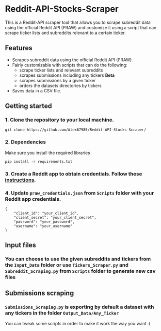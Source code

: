 # Reddit-API-Stocks-Scraper
This is a Reddit-API scraper tool that allows you to scrape subreddit data using the official Reddit API (PRAW) and customize it using a script that can scrape ticker lists and subreddits relevant to a certain ticker.

## Features
- Scrapes subreddit data using the official Reddit API (PRAW).
- Fairly customizable with scripts that can do the following: 
    - scrape ticker lists and relevant subreddits
    - scrapes submissions including any tickers **Beta**
    - scrapes submissions by a given ticker
    - orders the datasets directories by tickers
- Saves data in a CSV file.


## Getting started
### 1. Clone the repository to your local machine.
```
git clone https://github.com/Alex67985/Reddit-API-Stocks-Scraper/
```
### 2. Dependencies
Make sure you install the required libraries
```
pip install -r requirements.txt
```
### 3. Create a Reddit app to obtain credentials. Follow these [instructions](https://github.com/reddit-archive/reddit/wiki/OAuth2-Quick-Start-Example#first-steps).

### 4. Update  ``praw_credentials.json`` from  ``Scripts`` folder with your Reddit app credentials.
```
{
    "client_id": "your_client_id",
    "client_secret": "your_client_secret",
    "password": "your_password",
    "username": "your_username"
}
```
## Input files
### You can choose to use the given subreddits and tickers from the ``Input_Data`` folder or use ``Tickers_Scraper.py`` and ``Subreddit_Scraping.py`` from  ``Scripts`` folder to generate new csv files

## Submissions scraping
###  ``Submissions_Scraping.py`` is exporting by default a dataset with any tickers in the folder  ``Output_Data/Any_Ticker``

You can tweak some scripts in order to make it work the way you want :)




